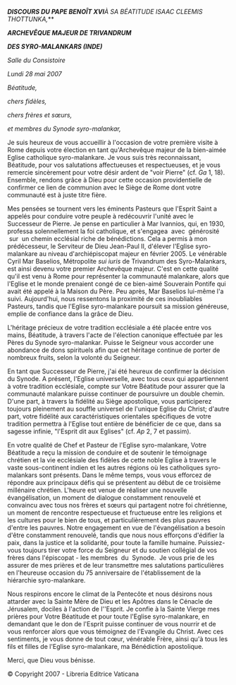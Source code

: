 ***DISCOURS DU PAPE BENOÎT XVI**À SA BÉATITUDE ISAAC CLEEMIS THOTTUNKA,***

***ARCHEVÊQUE MAJEUR DE TRIVANDRUM***

***DES SYRO-MALANKARS (INDE)***

*Salle du Consistoire*

*Lundi 28 mai 2007*

*Béatitude,*

*chers fidèles,*

*chers frères et sœurs,*

*et membres du Synode syro-malankar,*

Je suis heureux de vous accueillir à l'occasion de votre première visite à Rome depuis votre élection en tant qu'Archevêque majeur de la bien-aimée Eglise catholique syro-malankare. Je vous suis très reconnaissant, Béatitude, pour vos salutations affectueuses et respectueuses, et je vous remercie sincèrement pour votre désir ardent de "voir Pierre" (cf. *Ga* 1, 18). Ensemble, rendons grâce à Dieu pour cette occasion providentielle de confirmer ce lien de communion avec le Siège de Rome dont votre communauté est à juste titre fière.

Mes pensées se tournent vers les éminents Pasteurs que l'Esprit Saint a appelés pour conduire votre peuple à redécouvrir l'unité avec le Successeur de Pierre. Je pense en particulier à Mar Ivannios, qui, en 1930, professa solennellement la foi catholique, et s'engagea  avec  générosité  sur  un chemin ecclésial riche de bénédictions. Cela a permis à mon prédécesseur, le Serviteur de Dieu Jean-Paul II, d'élever l'Eglise syro-malankare au niveau d'archiépiscopat majeur en février 2005. Le vénérable Cyril Mar Baselios, Métropolite *sui iuris* de Trivandrum des Syro-Malankars, est ainsi devenu votre premier Archevêque majeur. C'est en cette qualité qu'il est venu à Rome pour représenter la communauté malankare, alors que l'Eglise et le monde prenaient congé de ce bien-aimé Souverain Pontife qui avait été appelé à la Maison du Père. Peu après, Mar Baselios lui-même l'a suivi. Aujourd'hui, nous ressentons la proximité de ces inoubliables Pasteurs, tandis que l'Eglise syro-malankare poursuit sa mission généreuse, emplie de confiance dans la grâce de Dieu.

L'héritage précieux de votre tradition ecclésiale a été placée entre vos mains, Béatitude, à travers l'acte de l'élection canonique effectuée par les Pères du Synode syro-malankar. Puisse le Seigneur vous accorder une abondance de dons spirituels afin que cet héritage continue de porter de nombreux fruits, selon la volonté du Seigneur.

En tant que Successeur de Pierre, j'ai été heureux de confirmer la décision du Synode. A présent, l'Eglise universelle, avec tous ceux qui appartiennent à votre tradition ecclésiale, compte sur Votre Béatitude pour assurer que la communauté malankare puisse continuer de poursuivre un double chemin. D'une part, à travers la fidélité au Siège apostolique, vous participerez toujours pleinement au souffle universel de l'unique Eglise du Christ; d'autre part, votre fidélité aux caractéristiques orientales spécifiques de votre tradition permettra à l'Eglise tout entière de bénéficier de ce que, dans sa sagesse infinie, "l'Esprit dit aux Eglises" (cf. *Ap* 2, 7 et passim).

En votre qualité de Chef et Pasteur de l'Eglise syro-malankare, Votre Béatitude a reçu la mission de conduire et de soutenir le témoignage chrétien et la vie ecclésiale des fidèles de cette noble Eglise à travers le vaste sous-continent indien et les autres régions où les catholiques syro-malankars sont présents. Dans le même temps, vous vous efforcez de répondre aux principaux défis qui se présentent au début de ce troisième millénaire chrétien. L'heure est venue de réaliser une nouvelle évangélisation, un moment de dialogue constamment renouvelé et convaincu avec tous nos frères et sœurs qui partagent notre foi chrétienne, un moment de rencontre respectueuse et fructueuse entre les religions et les cultures pour le bien de tous, et particulièrement des plus pauvres d'entre les pauvres. Notre engagement en vue de l'évangélisation a besoin d'être constamment renouvelé, tandis que nous nous efforçons d'édifier la paix, dans la justice et la solidarité, pour toute la famille humaine. Puissiez-vous toujours tirer votre force du Seigneur et du soutien collégial de vos frères dans l'épiscopat - les membres  du  Synode.  Je vous prie de les assurer de mes prières et de leur transmettre mes salutations particulières en l'heureuse occasion du 75 anniversaire de l'établissement de la hiérarchie syro-malankare.

Nous respirons encore le climat de la Pentecôte et nous désirons nous attarder avec la Sainte Mère de Dieu et les Apôtres dans le Cénacle de Jérusalem, dociles à l'action de l''Esprit. Je confie à la Sainte Vierge mes prières pour Votre Béatitude et pour toute l'Eglise syro-malankare, en demandant que le don de l'Esprit puisse continuer de vous nourrir et de vous renforcer alors que vous témoignez de l'Evangile du Christ. Avec ces sentiments, je vous donne de tout cœur, vénérable Frère, ainsi qu'à tous les fils et filles de l'Eglise syro-malankare, ma Bénédiction apostolique.

Merci, que Dieu vous bénisse.

© Copyright 2007 - Libreria Editrice Vaticana